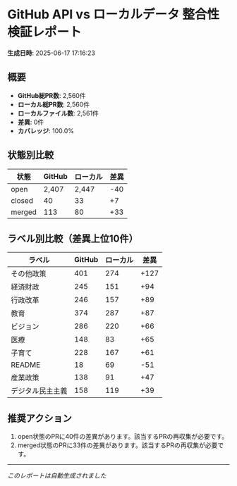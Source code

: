 # GitHub API vs ローカルデータ 整合性検証レポート

**生成日時**: 2025-06-17 17:16:23

## 概要

- **GitHub総PR数**: 2,560件
- **ローカル総PR数**: 2,560件
- **ローカルファイル数**: 2,561件
- **差異**: 0件
- **カバレッジ**: 100.0%

## 状態別比較

| 状態 | GitHub | ローカル | 差異 |
|------|--------|----------|------|
| open | 2,407 | 2,447 | -40 |
| closed | 40 | 33 | +7 |
| merged | 113 | 80 | +33 |

## ラベル別比較（差異上位10件）

| ラベル | GitHub | ローカル | 差異 |
|--------|--------|----------|------|
| その他政策 | 401 | 274 | +127 |
| 経済財政 | 245 | 151 | +94 |
| 行政改革 | 246 | 157 | +89 |
| 教育 | 374 | 287 | +87 |
| ビジョン | 286 | 220 | +66 |
| 医療 | 148 | 83 | +65 |
| 子育て | 228 | 167 | +61 |
| README | 18 | 69 | -51 |
| 産業政策 | 138 | 91 | +47 |
| デジタル民主主義 | 158 | 119 | +39 |

## 推奨アクション

1. open状態のPRに40件の差異があります。該当するPRの再収集が必要です。
2. merged状態のPRに33件の差異があります。該当するPRの再収集が必要です。

---
*このレポートは自動生成されました*